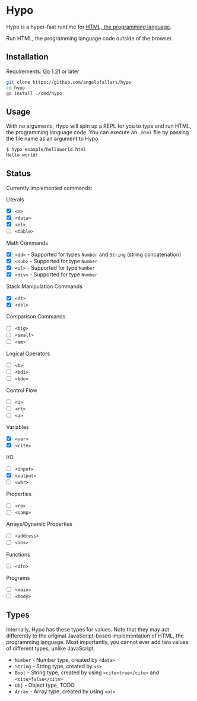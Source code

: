 # Hypo

Hypo is a hyper-fast runtime for [HTML, the programming language](https://html-lang.org).

Run HTML, the programming language code outside of the browser.

## Installation

Requirements: [Go](https://go.dev) 1.21 or later

```bash
git clone https://github.com/angelofallars/hypo
cd hypo
go install ./cmd/hypo
```

## Usage

With no arguments, Hypo will spin up a REPL for you to type and run HTML, the programming language code. You can execute an `.html` file by passing the file name as an argument to Hypo.

```bash
$ hypo example/helloworld.html
Hello world!
```

## Status

Currently implemented commands:

Literals
  - [x] `<s>`
  - [x] `<data>`
  - [x] `<ol>`
  - [ ] `<table>`

Math Commands

  - [x] `<dd>` - Supported for types `Number` and `String` (string concatenation)
  - [x] `<sub>` - Supported for type `Number`
  - [x] `<ul>` - Supported for type `Number`
  - [x] `<div>` - Supported for type `Number`

Stack Manipulation Commands
  - [x] `<dt>`
  - [x] `<del>`

Comparison Commands
  - [ ] `<big>`
  - [ ] `<small>`
  - [ ] `<em>`

Logical Operators
  - [ ] `<b>`
  - [ ] `<bdi>`
  - [ ] `<bdo>`

Control Flow
  - [ ] `<i>`
  - [ ] `<rt>`
  - [ ] `<a>`

Variables
  - [x] `<var>`
  - [x] `<cite>`

I/O
  - [ ] `<input>`
  - [x] `<output>`
  - [ ] `<wbr>`

Properties
  - [ ] `<rp>`
  - [ ] `<samp>`

Arrays/Dynamic Properties
  - [ ] `<address>`
  - [ ] `<ins>`

Functions
  - [ ] `<dfn>`

Programs
  - [ ] `<main>`
  - [ ] `<body>`

## Types

Internally, Hypo has these types for values. Note that they may act differently to the
original JavaScript-based implementation of HTML, the programming language. Most importantly, you cannot ever add two values of different types, unlike JavaScript.

- `Number` - Number type, created by `<data>`
- `String` - String type, created by `<s>`
- `Bool` - String type, created by using `<cite>true</cite>` and `<cite>false</cite>`
- `Obj` - Object type, TODO
- `Array` - Array type, created by using `<ol>`

